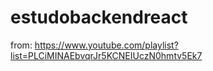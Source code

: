 # estudobackendreact

from: https://www.youtube.com/playlist?list=PLCiMINAEbvqrJr5KCNEIUczN0hmtv5Ek7
